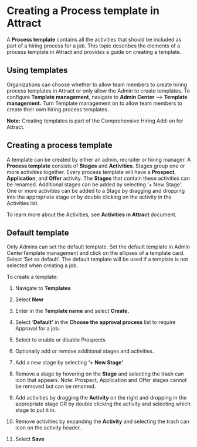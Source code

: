 Creating a Process template in Attract
======================================

A **Process template** contains all the activities that should be included as
part of a hiring process for a job. This topic describes the elements of a
process template in Attract and provides a guide on creating a template. 

**Using templates**
-------------------

Organizations can choose whether to allow team members to create hiring process
templates in Attract or only allow the Admin to create templates. To configure
**Template management**, navigate to **Admin Center** --> **Template management.** Turn
Template management on to allow team members to create their own hiring process
templates.

**Note:**  Creating templates is part of the Comprehensive Hiring Add-on for Attract. 

**Creating a process template**
-------------------------------

A template can be created by either an admin, recruiter or hiring manager. A
**Process template** consists of **Stages** and **Activities**. Stages group one
or more activities together. Every process template will have a **Prospect**,
**Application**, and **Offer** activity. The **Stages** that contain these
activities can be renamed. Additional stages can be added by selecting ‘+ New
Stage’. One or more activities can be added to a Stage by dragging and dropping
into the appropriate stage or by double clicking on the activity in the
Activities list.

To learn more about the Activities, see **Activities in Attract** document.

**Default template**
--------------------

Only Admins can set the default template. Set the default template in Admin
CenterTemplate management and click on the ellipses of a template card. Select
‘Set as default’. The default template will be used if a template is not
selected when creating a job.

To create a template:

1.  Navigate to **Templates**

2.  Select **New**

3.  Enter in the **Template name** and select **Create.**

4.  Select ‘**Default’** in the **Choose the approval process** list to require
    Approval for a job.

5.  Select to enable or disable Prospects

6.  Optionally add or remove additional stages and activities.

7.  Add a new stage by selecting **‘+ New Stage’**

8.  Remove a stage by hovering on the **Stage** and selecting the trash can icon
    that appears. Note: Prospect, Application and Offer stages cannot be removed
    but can be renamed.

9.  Add activities by dragging the **Activity** on the right and dropping in the
    appropriate stage OR by double clicking the activity and selecting which
    stage to put it in.

10. Remove activities by expanding the **Activity** and selecting the trash can
    icon on the activity header.

11. Select **Save**
